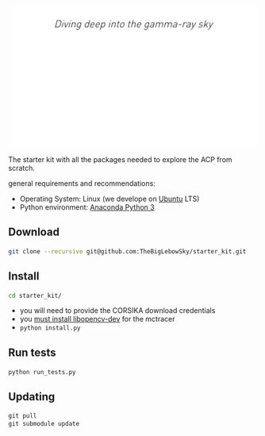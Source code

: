 ![img](readme/show.gif)

The starter kit with all the packages needed to explore the ACP from scratch.

general requirements and recommendations:
- Operating System: Linux (we develope on [Ubuntu](https://www.ubuntu.com/download/desktop) LTS)
- Python environment: [Anaconda Python 3](https://www.continuum.io/DOWNLOADS)

## Download
```bash
git clone --recursive git@github.com:TheBigLebowSky/starter_kit.git
```

## Install
```bash
cd starter_kit/
```

* you will need to provide the CORSIKA download credentials
* you [must install libopencv-dev](https://github.com/TheBigLebowSky/mctracer) for the mctracer
* `python install.py`

## Run tests

`python run_tests.py`


## Updating

```
git pull
git submodule update
```
